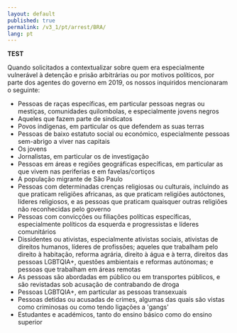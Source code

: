 ```yaml
---
layout: default
published: true
permalink: /v3_1/pt/arrest/BRA/
lang: pt
---
```

**TEST**

Quando solicitados a contextualizar sobre quem era especialmente vulnerável à detenção e prisão arbitrárias ou por motivos políticos, por parte dos agentes do governo em 2019, os nossos inquiridos mencionaram o seguinte:

-	Pessoas de raças específicas, em particular pessoas negras ou mestiças, comunidades quilombolas, e especialmente jovens negros
-	Aqueles que fazem parte de sindicatos
-	Povos indígenas, em particular os que defendem as suas terras
-	Pessoas de baixo estatuto social ou económico, especialmente pessoas sem-abrigo a viver nas capitais
-	Os jovens
-	Jornalistas, em particular os de investigação
-	Pessoas em áreas e regiões geográficas específicas, em particular as que vivem nas periferias e em favelas/cortiços
-	A população migrante de São Paulo
-	Pessoas com determinadas crenças religiosas ou culturais, incluindo as que praticam religiões africanas, as que praticam religiões autóctones, líderes religiosos, e as pessoas que praticam quaisquer outras religiões não reconhecidas pelo governo
-	Pessoas com convicções ou filiações políticas específicas, especialmente políticos da esquerda e progressistas e líderes comunitários
-	Dissidentes ou ativistas, especialmente ativistas sociais, ativistas de direitos humanos, líderes de profissões; aqueles que trabalham pelo direito à habitação, reforma agrária, direito à água e à terra, direitos das pessoas LGBTQIA+, questões ambientais e reformas autónomas; e pessoas que trabalham em áreas remotas
-	As pessoas são abordadas em público ou em transportes públicos, e são revistadas sob acusação de contrabando de droga
-	Pessoas LGBTQIA+, em particular as pessoas transexuais
-	Pessoas detidas ou acusadas de crimes, algumas das quais são vistas como criminosas ou como tendo ligações a 'gangs'
-	Estudantes e académicos, tanto do ensino básico como do ensino superior
